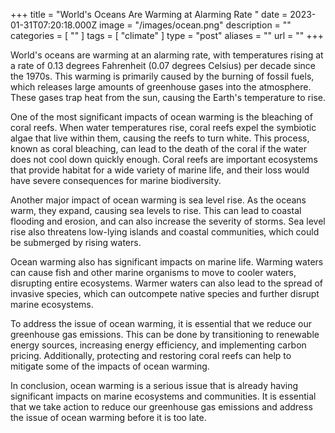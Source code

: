 +++
title = "World's Oceans Are Warming at Alarming Rate "
date = 2023-01-31T07:20:18.000Z
image = "/images/ocean.png"
description = ""
categories = [ "" ]
tags = [ "climate" ]
type = "post"
aliases = ""
url = ""
+++

World's oceans are warming at an alarming rate, with temperatures rising at a rate of 0.13 degrees Fahrenheit (0.07 degrees Celsius) per decade since the 1970s. This warming is primarily caused by the burning of fossil fuels, which releases large amounts of greenhouse gases into the atmosphere. These gases trap heat from the sun, causing the Earth's temperature to rise.

One of the most significant impacts of ocean warming is the bleaching of coral reefs. When water temperatures rise, coral reefs expel the symbiotic algae that live within them, causing the reefs to turn white. This process, known as coral bleaching, can lead to the death of the coral if the water does not cool down quickly enough. Coral reefs are important ecosystems that provide habitat for a wide variety of marine life, and their loss would have severe consequences for marine biodiversity.

Another major impact of ocean warming is sea level rise. As the oceans warm, they expand, causing sea levels to rise. This can lead to coastal flooding and erosion, and can also increase the severity of storms. Sea level rise also threatens low-lying islands and coastal communities, which could be submerged by rising waters.

Ocean warming also has significant impacts on marine life. Warming waters can cause fish and other marine organisms to move to cooler waters, disrupting entire ecosystems. Warmer waters can also lead to the spread of invasive species, which can outcompete native species and further disrupt marine ecosystems.

To address the issue of ocean warming, it is essential that we reduce our greenhouse gas emissions. This can be done by transitioning to renewable energy sources, increasing energy efficiency, and implementing carbon pricing. Additionally, protecting and restoring coral reefs can help to mitigate some of the impacts of ocean warming.

In conclusion, ocean warming is a serious issue that is already having significant impacts on marine ecosystems and communities. It is essential that we take action to reduce our greenhouse gas emissions and address the issue of ocean warming before it is too late.
